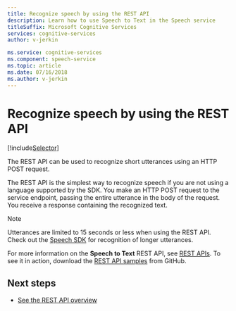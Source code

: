 ```yaml
---
title: Recognize speech by using the REST API
description: Learn how to use Speech to Text in the Speech service
titleSuffix: Microsoft Cognitive Services
services: cognitive-services
author: v-jerkin

ms.service: cognitive-services
ms.component: speech-service
ms.topic: article
ms.date: 07/16/2018
ms.author: v-jerkin
---
```


# Recognize speech by using the REST API

[!include[Selector](../../../includes/cognitive-services-speech-service-how-to-recognize-speech-selector.md)]

The REST API can be used to recognize short utterances using an HTTP POST request.

The REST API is the simplest way to recognize speech if you are not using a language supported by the SDK.
You make an HTTP POST request to the service endpoint, passing the entire utterance in the body of the request.
You receive a response containing the recognized text.

> [!NOTE]
> Utterances are limited to 15 seconds or less when using the REST API.
> Check out the [Speech SDK](how-to-recognize-speech-csharp.md) for recognition of longer utterances.

For more information on the **Speech to Text** REST API, see [REST APIs](rest-apis.md#speech-to-text). To see it in action, download the [REST API samples](https://github.com/Azure-Samples/SpeechToText-REST) from GitHub.

## Next steps

- [See the REST API overview](rest-apis.md)
